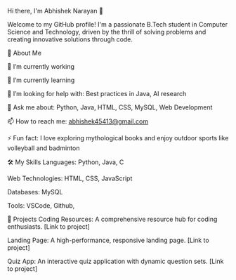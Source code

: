 Hi there, I'm Abhishek Narayan 👋

Welcome to my GitHub profile! I'm a passionate B.Tech student in Computer Science and Technology, driven by the thrill of solving problems and creating innovative solutions through code.

🚀 About Me

🔭 I’m currently working

🌱 I’m currently learning

🤔 I’m looking for help with: Best practices in Java, AI research

💬 Ask me about: Python, Java, HTML, CSS, MySQL, Web Development

📫 How to reach me: abhishek45413@gmail.com

⚡ Fun fact: I love exploring mythological books and enjoy outdoor sports like volleyball and badminton

🛠️ My Skills
Languages: Python, Java, C

Web Technologies: HTML, CSS, JavaScript

Databases: MySQL

Tools: VSCode, Github, 

🔧 Projects
Coding Resources: A comprehensive resource hub for coding enthusiasts. [Link to project]

Landing Page: A high-performance, responsive landing page. [Link to project]

Quiz App: An interactive quiz application with dynamic question sets. [Link to project]


<!---
Abhishek45413/Abhishek45413 is a ✨ special ✨ repository because its `README.md` (this file) appears on your GitHub profile.
You can click the Preview link to take a look at your changes.
--->

